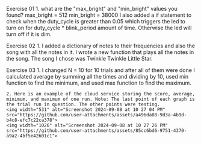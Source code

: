 Exercise 01
    1. what are the "max_bright" and "min_bright" values you found?
        max_bright = 512
        min_bright = 38000
        I also added a if statement to check when the duty_cycle is greater than 0.05 which triggers the led to turn on for duty_cycle * blink_period amount of time. Otherwise the led will turn off if it is dim.

Exercise 02
    1. I added a dictionary of notes to their frequencies and also the song with all the notes in it. I wrote a new function that plays all the notes in the song. The song I chose was Twinkle Twinkle Little Star.

Exercise 03
    1. I changed N = 10 for 10 trials and after all of them were done I calculated average by summing all the times and dividing by 10, used min function to find the minimum, and used max function to find the maximum. 

    2. Here is an example of the cloud service storing the score, average, minimum, and maximum of one run. Note: The last point of each graph is the trial run in question. The other points were testing.
    <img width="531" alt="Screenshot 2024-09-08 at 10 27 04 PM" src="https://github.com/user-attachments/assets/a496da88-9d3a-4b9d-b4c8-efc7c22ca378">
    <img width="1026" alt="Screenshot 2024-09-08 at 10 27 26 PM" src="https://github.com/user-attachments/assets/85cc6bd6-9751-4370-a9a2-4bf5e42601c1">

